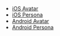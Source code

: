 - [iOS Avatar](#/controls/ios/avatar)
- [iOS Persona](#/controls/ios/persona)
- [Android Avatar](#/controls/android/avatar)
- [Android Persona](#/controls/android/persona)
